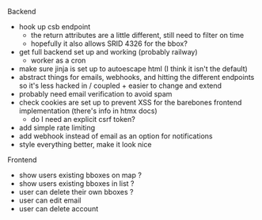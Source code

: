 Backend
- hook up csb endpoint
  - the return attributes are a little different, still need to filter on time
  - hopefully it also allows SRID 4326 for the bbox?
- get full backend set up and working (probably railway)
  - worker as a cron
- make sure jinja is set up to autoescape html (I think it isn't the default)
- abstract things for emails, webhooks, and hitting the different endpoints
  so it's less hacked in / coupled + easier to change and extend
- probably need email verification to avoid spam
- check cookies are set up to prevent XSS for the barebones frontend 
  implementation (there's info in htmx docs)
  - do I need an explicit csrf token?
- add simple rate limiting
- add webhook instead of email as an option for notifications
- style everything better, make it look nice

Frontend
- show users existing bboxes on map ? 
- show users existing bboxes in list ? 
- user can delete their own bboxes ?
- user can edit email
- user can delete account